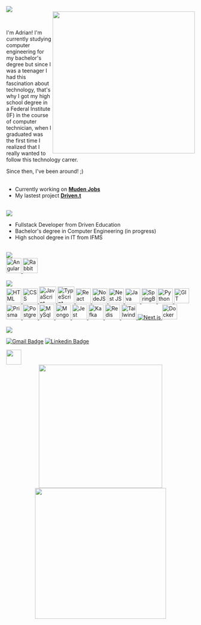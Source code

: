 <img align="left" src="https://github.com/pinkglb/pinkglb/blob/main/Icons/title.png">

<img align="right" width="380" src="https://github.com/pinkglb/pinkglb/blob/main/Images/nova-palheta.png"> <br/><br/>

<p>I'm Adrian! I'm currently studying computer engineering for my bachelor's degree but since I was a teenager I had this fascination about technology, that's why I got my high school degree in a Federal Institute (IF) in the course of computer technician, when I graduated was the first time I realized that I really wanted to follow this technology carrer.</p> 
Since then, I've been around! ;)

<br/>
<br/>

- Currently working on **[Muden Jobs](https://github.com/adrian-s-costa/muden-jobs)**
- My lastest project **[Driven.t](https://github.com/adrian-s-costa/drivent-testes-boas-praticas)**

<br/>
<div>
  <img src="https://github.com/pinkglb/pinkglb/blob/main/Images/learning-now-new.png">
  
- Fullstack Developer from Driven Education
- Bachelor's degree in Computer Engineering (in progress)
- High school degree in IT from IFMS

</div>
<br/>
<img src="https://github.com/pinkglb/pinkglb/blob/main/Images/learning-now.png">

<div>
  <a target="_blank" href="https://angular.io/">
    <img height="40" src='https://github.com/pinkglb/pinkglb/blob/main/Icons/icons8-angularjs-48.png' alt="Angular">
  </a> 
  <a target="_blank" href="https://www.rabbitmq.com/">
    <img height="40" src='https://github.com/pinkglb/pinkglb/blob/main/Icons/rabbitmq (1).png' alt="Rabbit MQ">
  </a>  
</div>

<br/>

<img height="" src="https://github.com/pinkglb/pinkglb/blob/main/Images/languages-and-tools-new.png">

<div>
  <a target="_blank" href="https://developer.mozilla.org/pt-BR/docs/Web/HTML">
    <img height="40" src='https://github.com/pinkglb/pinkglb/blob/main/Icons/html5.png' alt="HTML">
  </a>
  <a target="_blank" href="https://developer.mozilla.org/pt-BR/docs/Web/CSS">	
    <img height="40" src='https://github.com/pinkglb/pinkglb/blob/main/Icons/css3.png' alt="CSS">
  </a>
  <a target="_blank" href="https://developer.mozilla.org/pt-BR/docs/Web/JavaScript">	
    <img height="45" src='https://github.com/pinkglb/pinkglb/blob/main/Icons/icons8-javascript-50.png' alt="JavaScript">
  </a>
  <a target="_blank" href="https://www.typescriptlang.org/">	
    <img height="45" src='https://github.com/pinkglb/pinkglb/blob/main/Icons/icons8-typescript-50.png' alt="TypeScript">
  </a>
  <a target="_blank" href="https://react.dev/">	
    <img height="40" src='https://github.com/pinkglb/pinkglb/blob/main/Icons/react.png' alt="React">
  </a>
  <a target="_blank" href="https://nodejs.org/en/about">	
    <img height="40" src='https://github.com/pinkglb/pinkglb/blob/main/Icons/nodedotjs.png' alt="NodeJS">
  </a>
  <a target="_blank" href="https://nestjs.com/">	
    <img height="40" src='https://github.com/pinkglb/pinkglb/blob/main/Icons/file_type_nestjs_icon_130355 (1).png' alt="Nest JS">
  </a>
  <a target="_blank" href="https://dev.java/">	
    <img height="40" src='https://github.com/pinkglb/pinkglb/blob/main/Icons/icons8-java.png' alt="Java">
  </a>
  <a target="_blank" href="https://spring.io/">	
    <img height="40" src='https://github.com/pinkglb/pinkglb/blob/main/Icons/spring.png' alt="SpringBoot">
  </a>
  <a target="_blank" href="https://www.python.org/">	
    <img height="40" src='https://github.com/pinkglb/pinkglb/blob/main/Icons/python.png' alt="Python">
  </a>
  <a target="_blank" href="https://git-scm.com/">
    <img height="40" src='https://github.com/pinkglb/pinkglb/blob/main/Icons/git.png' alt="GIT">
  </a>
  <a target="_blank" href="https://www.prisma.io/">
    <img height="40" src='https://github.com/pinkglb/pinkglb/blob/main/Icons/prisma_logo-freelogovectors.net_-330x400.png' alt="Prisma ORM">
  </a>
  <a target="_blank" href="https://www.postgresql.org/">
    <img height="40" src='https://github.com/pinkglb/pinkglb/blob/main/Icons/icons8-postgreesql-48.png' alt="Postgres">
  </a>
  <a target="_blank" href="https://www.mysql.com/">
    <img height="40" src='https://github.com/pinkglb/pinkglb/blob/main/Icons/icons8-logo-mysql.png' alt="MySql">
  </a>
  <a target="_blank" href="https://www.mongodb.com/">
    <img height="40" src='https://github.com/pinkglb/pinkglb/blob/main/Icons/mongodb(1).png' alt="MongoDB">
  </a>
  <a target="_blank" href="https://jestjs.io/">
    <img height="40" src='https://github.com/pinkglb/pinkglb/blob/main/Icons/jest1.png' alt="Jest">
  </a>
  <a target="_blank" href="https://kafka.apache.org/">
    <img height="40" src='https://github.com/pinkglb/pinkglb/blob/main/Icons/kafka (1).png' alt="Kafka">
  </a>
  <a target="_blank" href="https://redis.io/">
    <img height="40" src='https://github.com/pinkglb/pinkglb/blob/main/Icons/icons8-redis-48 (2).png' alt="Redis">
  </a>
  <a target="_blank" href="https://tailwindcss.com/">
    <img height="40" src='https://github.com/pinkglb/pinkglb/blob/main/Icons/tailwind-css (1).png' alt="TailwindCSS">
  </a>
  <a target="_blank" href="https://nextjs.org/">
    <img height="" src='https://github.com/pinkglb/pinkglb/blob/main/Icons/9114856761551941711-128.psd (1).png' alt="Next.js">
 </a>
  <a target="_blank" href="https://docs.docker.com/">
    <img height="40" src='https://github.com/pinkglb/pinkglb/blob/main/Icons/icons8-docker-48.png' alt="Docker">
  </a>
</div>

<br/>

<img src="https://github.com/pinkglb/pinkglb/blob/main/Images/contact-new.png">

[![Gmail Badge](https://img.shields.io/badge/Gmail-aeba89?style=for-the-badge&logo=gmail&logoColor=white&link=mailto:adriancosta1215@gmail.com)](mailto:adriancosta1215@gmail.com)
[![Linkedin Badge](https://img.shields.io/badge/LinkedIn-aeba89?style=for-the-badge&logo=linkedin&logoColor=white&link=https://www.linkedin.com/in/adrian-costa-94bb12211/)](https://www.linkedin.com/in/adrian-costa-94bb12211/)

<img height = "40" src="https://github.com/pinkglb/pinkglb/blob/main/Images/stats-new.png"/>

<div align="center">

<img width=330 src="https://readme-stats-again.vercel.app/api/?username=adrian-s-costa&show_icons=true&bg_color=aeba89&hide_border=true&icon_color=202020&title_color=202020&include_all_commits=true&count_private=true"/>
	
<img width=350 src="https://readme-stats-again.vercel.app/api/top-langs/?username=adrian-s-costa&langs_count=10&layout=compact&theme=202020-purple&bg_color=aeba89&hide_border=true&title_color=202020&card_width=500"/>

</div>

